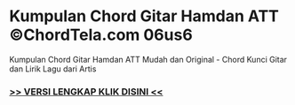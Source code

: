 
 # Kumpulan Chord Gitar Hamdan ATT ©ChordTela.com 06us6


Kumpulan Chord Gitar Hamdan ATT Mudah dan Original - Chord Kunci Gitar dan Lirik Lagu dari Artis

###  <a href="https://shortlighzx.web.app?sq=Kumpulan Chord Gitar Hamdan ATT ©ChordTela.com"> >> VERSI LENGKAP KLIK DISINI << </a>
